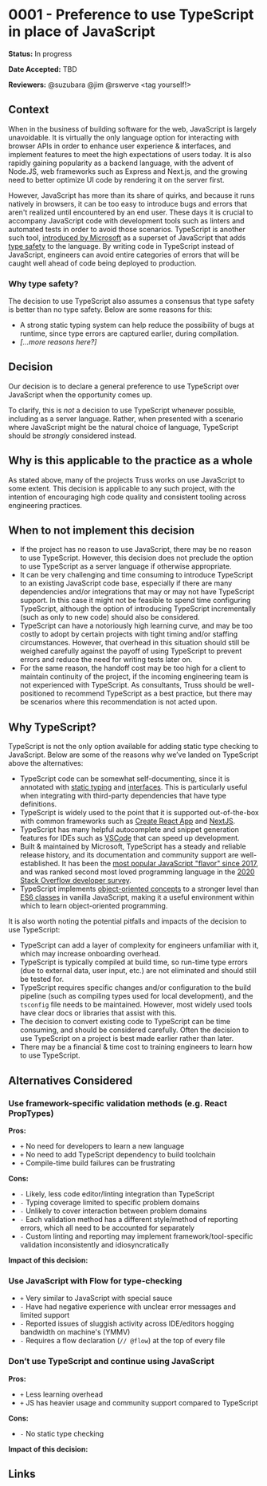 # 0001 - Preference to use TypeScript in place of JavaScript

**Status:** In progress

**Date Accepted:** TBD

**Reviewers:** @suzubara @jim @rswerve <tag yourself!>

## Context

When in the business of building software for the web, JavaScript is largely unavoidable. It is virtually the only language option for interacting with browser APIs in order to enhance user experience & interfaces, and implement features to meet the high expectations of users today. It is also rapidly gaining popularity as a backend language, with the advent of Node.JS, web frameworks such as Express and Next.js, and the growing need to better optimize UI code by rendering it on the server first.

However, JavaScript has more than its share of quirks, and because it runs natively in browsers, it can be too easy to introduce bugs and errors that aren't realized until encountered by an end user. These days it is crucial to accompany JavaScript code with development tools such as linters and automated tests in order to avoid those scenarios. TypeScript is another such tool, [introduced by Microsoft](https://www.typescriptlang.org/why-create-typescript) as a superset of JavaScript that adds [type safety](https://en.wikipedia.org/wiki/Type_safety) to the language. By writing code in TypeScript instead of JavaScript, engineers can avoid entire categories of errors that will be caught well ahead of code being deployed to production.

### Why type safety?

The decision to use TypeScript also assumes a consensus that type safety is better than no type safety. Below are some reasons for this:

- A strong static typing system can help reduce the possibility of bugs at runtime, since type errors are captured earlier, during compilation.
- _[...more reasons here?]_

## Decision

Our decision is to declare a general preference to use TypeScript over JavaScript when the opportunity comes up.

To clarify, this is _not_ a decision to use TypeScript whenever possible, including as a server language. Rather, when presented with a scenario where JavaScript might be the natural choice of language, TypeScript should be _strongly_ considered instead.

## Why is this applicable to the practice as a whole

As stated above, many of the projects Truss works on use JavaScript to some extent. This decision is applicable to any such project, with the intention of encouraging high code quality and consistent tooling across engineering practices.

## When to not implement this decision

- If the project has no reason to use JavaScript, there may be no reason to use TypeScript. However, this decision does not preclude the option to use TypeScript as a server language if otherwise appropriate.
- It can be very challenging and time consuming to introduce TypeScript to an existing JavaScript code base, especially if there are many dependencies and/or integrations that may or may not have TypeScript support. In this case it might not be feasible to spend time configuring TypeScript, although the option of introducing TypeScript incrementally (such as only to new code) should also be considered.
- TypeScript can have a notoriously high learning curve, and may be too costly to adopt by certain projects with tight timing and/or staffing circumstances. However, that overhead in this situation should still be weighed carefully against the payoff of using TypeScript to prevent errors and reduce the need for writing tests later on.
- For the same reason, the handoff cost may be too high for a client to maintain continuity of the project, if the incoming engineering team is not experienced with TypeScript. As consultants, Truss should be well-positioned to recommend TypeScript as a best practice, but there may be scenarios where this recommendation is not acted upon.

## Why TypeScript?

TypeScript is not the only option available for adding static type checking to JavaScript. Below are some of the reasons why we’ve landed on TypeScript above the alternatives:

- TypeScript code can be somewhat self-documenting, since it is annotated with [static typing](https://www.typescriptlang.org/docs/handbook/basic-types.html) and [interfaces](https://www.typescriptlang.org/docs/handbook/interfaces.html). This is particularly useful when integrating with third-party dependencies that have type definitions.
- TypeScript is widely used to the point that it is supported out-of-the-box with common frameworks such as [Create React App](https://github.com/facebook/create-react-app) and [NextJS](https://nextjs.org/).
- TypeScript has many helpful autocomplete and snippet generation features for IDEs such as [VSCode](https://code.visualstudio.com/Docs/languages/typescript) that can speed up development.
- Built & maintained by Microsoft, TypeScript has a steady and reliable release history, and its documentation and community support are well-established. It has been the [most popular JavaScript "flavor" since 2017](https://2020.stateofjs.com/en-US/technologies/javascript-flavors/), and was ranked second most loved programming language in the [2020 Stack Overflow developer survey](https://insights.stackoverflow.com/survey/2020#most-loved-dreaded-and-wanted).
- TypeScript implements [object-oriented concepts](https://levelup.gitconnected.com/typescript-object-oriented-concepts-in-a-nutshell-cb2fdeeffe6e) to a stronger level than [ES6 classes](https://www.sitepoint.com/object-oriented-javascript-deep-dive-es6-classes/) in vanilla JavaScript, making it a useful environment within which to learn object-oriented programming.

It is also worth noting the potential pitfalls and impacts of the decision to use TypeScript:

- TypeScript can add a layer of complexity for engineers unfamiliar with it, which may increase onboarding overhead.
- TypeScript is typically compiled at build time, so run-time type errors (due to external data, user input, etc.) are not eliminated and should still be tested for.
- TypeScript requires specific changes and/or configuration to the build pipeline (such as compiling types used for local development), and the `tsconfig` file needs to be maintained. However, most widely used tools have clear docs or libraries that assist with this.
- The decision to convert existing code to TypeScript can be time consuming, and should be considered carefully. Often the decision to use TypeScript on a project is best made earlier rather than later.
- There may be a financial & time cost to training engineers to learn how to use TypeScript.

## Alternatives Considered

### Use framework-specific validation methods (e.g. React PropTypes)

**Pros:**

- `+` No need for developers to learn a new language
- `+` No need to add TypeScript dependency to build toolchain
- `+` Compile-time build failures can be frustrating

**Cons:**

- `-` Likely, less code editor/linting integration than TypeScript
- `-` Typing coverage limited to specific problem domains
- `-` Unlikely to cover interaction between problem domains
- `-` Each validation method has a different style/method of reporting errors, which all need to be accounted for separately
- `-` Custom linting and reporting may implement framework/tool-specific validation inconsistently and idiosyncratically

**Impact of this decision:**

### Use JavaScript with Flow for type-checking

- `+` Very similar to JavaScript with special sauce
- `-` Have had negative experience with unclear error messages and limited
  support
- `-` Reported issues of sluggish activity across IDE/editors hogging
  bandwidth on machine's (YMMV)
- `-` Requires a flow declaration (`// @flow`) at the top of every file

### Don’t use TypeScript and continue using JavaScript

**Pros:**

- `+` Less learning overhead
- `+` JS has heavier usage and community support compared to TypeScript

**Cons:**

- `-` No static type checking

**Impact of this decision:**

## Links
